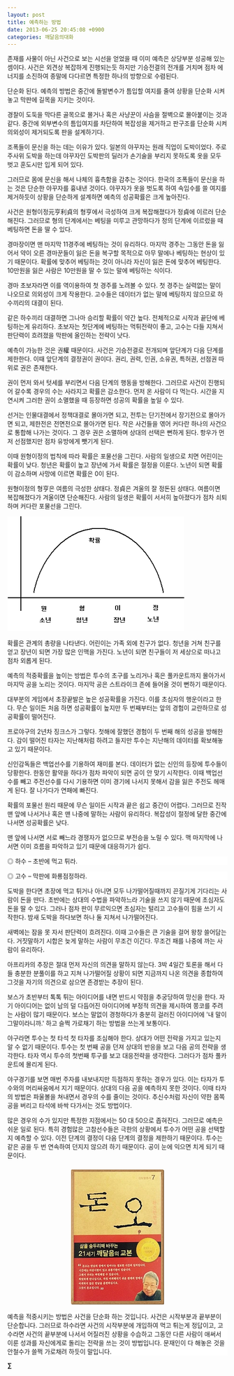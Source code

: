 ```yaml
---
layout: post
title: 예측하는 방법
date: 2013-06-25 20:45:08 +0900
categories: 깨달음의대화
---
```

존재를 사물이 아닌 사건으로 보는 시선을 얻었을 때 이미 예측은 상당부분 성공해 있는 셈이다. 사건은 외견상 복잡하게 진행되는듯 하지만 기승전결의 전개를 거치며 점차 에너지를 소진하여 종말에 다다르면 특정한 하나의 방향으로 수렴된다. 



단순화 된다. 예측의 방법은 중간에 돌발변수가 틈입할 여지를 줄여 상황을 단순화 시켜놓고 막판에 길목을 지키는 것이다. 


  


경찰이 도둑을 막다른 골목으로 몰거나 혹은 사냥꾼이 사슴을 절벽으로 몰아붙이는 것과 같다. 중간에 외부변수의 틈입여지를 차단하여 복잡성을 제거하고 판구조를 단순화 시켜 의외성이 제거되도록 판을 설계하기다. 


  


조폭들이 문신을 하는 데는 이유가 있다. 일본의 야꾸자는 원래 직업이 도박이었다. 주로 주사위 도박을 하는데 야꾸자인 도박판의 딜러가 손기술을 부리지 못하도록 옷을 모두 벗고 훈도시만 입게 되어 있다. 



그러므로 몸에 문신을 해서 나체의 흉측함을 감추는 것이다. 한국의 조폭들이 문신을 하는 것은 단순한 야꾸자를 흉내낸 것이다. 야꾸자가 옷을 벗도록 하여 속임수를 쓸 여지를 제거하듯이 상황을 단순하게 설계하면 예측의 성공확률은 크게 높아진다.



사건은 원형이정元亨利貞의 형亨에서 극성하여 크게 복잡해졌다가 정貞에 이르러 단순해진다. 그러므로 형의 단계에서는 베팅을 미루고 관망하다가 정의 단계에 이르렀을 때 베팅하면 돈을 딸 수 있다. 



경마장이면 맨 마지막 11경주에 베팅하는 것이 유리하다. 마지막 경주는 그동안 돈을 잃어서 약이 오른 경마꾼들이 잃은 돈을 복구할 목적으로 아무 말에나 베팅하는 현상이 있기 때문이다. 확률에 맞추어 베팅하는 것이 아니라 자신이 잃은 돈에 맞추어 베팅한다. 10만원을 잃은 사람은 10만원을 딸 수 있는 말에 베팅하는 식이다. 


  


경마 초보자라면 이를 역이용하여 첫 경주를 노려볼 수 있다. 첫 경주는 실력없는 말이 나오므로 의외성이 크게 작용한다. 고수들은 데이터가 없는 말에 베팅하지 않으므로 하수끼리의 대결이 된다. 



같은 하수끼리 대결하면 그나마 승리할 확률이 약간 높다. 전체적으로 시작과 끝단에 베팅하는게 유리하다. 초보자는 첫단계에 베팅하는 먹튀전략이 좋고, 고수는 다들 지쳐서 판단력이 흐려졌을 막판에 올인하는 전략이 낫다. 


  


예측이 가능한 것은 권權 때문이다. 사건은 기승전결로 전개되며 앞단계가 다음 단계를 제한한다. 이때 앞단계의 결정권이 권이다. 권리, 권력, 인권, 소유권, 특허권, 선점권 따위로 권은 존재한다. 



권이 먼저 와서 텃세를 부리면서 다음 단계의 행동을 방해한다. 그러므로 사건이 진행되어 갈수록 경우의 수는 사라지고 확률은 감소한다. 먼저 온 사람이 다 먹는다. 시간을 지연시켜 그러한 권이 소멸했을 때 등장하면 성공의 확률을 높일 수 있다. 


  


선거는 인물대결에서 정책대결로 몰아가면 되고, 전투는 단기전에서 장기전으로 몰아가면 되고, 제한전은 전면전으로 몰아가면 된다. 작은 사건들을 엮어 커다란 하나의 사건으로 통합해 나가는 것이다. 그 경우 권은 소멸하며 상대의 선택은 뻔하게 된다. 항우가 먼저 선점했지만 점차 유방에게 뺏기게 된다. 


  


이때 원형이정의 법칙에 따라 확률은 포물선을 그린다. 사람의 일생으로 치면 어린이는 확률이 낮다. 청년은 확률이 높고 장년에 가서 확률은 절정을 이룬다. 노년이 되면 확률이 감소하며 사망에 이르면 확률은 0이 된다. 



원형이정의 형亨은 여름의 극성한 상태다. 정貞은 겨울의 잘 정돈된 상태다. 여름이면 복잡해졌다가 겨울이면 단순해진다. 사람의 일생은 확률이 서서히 높아졌다가 점차 쇠퇴하며 커다란 포물선을 그린다.


  


 <img alt="a.GIF" src="files/attach/images/198/066/363/a.GIF" width="405" height="262" />

확률은 관계의 총량을 나타낸다. 어린이는 가족 외에 친구가 없다. 청년을 거쳐 친구를 얻고 장년이 되면 가장 많은 인맥을 가진다. 노년이 되면 친구들이 저 세상으로 떠나고 점차 외롭게 된다. 



예측의 적중확률을 높이는 방법은 투수의 초구를 노리거나 혹은 풀카운트까지 몰아가서 마지막 공을 노리는 것이다. 마지막 공은 스트라이크 존에 들어올 것이 뻔하기 때문이다. 


  


대부분의 게임에서 초장끝발은 높은 성공확률을 가진다. 이를 초심자의 행운이라고 한다. 무슨 일이든 처음 하면 성공확률이 높지만 두 번째부터는 앞의 경험이 교란하므로 성공확률이 떨어진다. 



프로야구의 2년차 징크스가 그렇다. 첫해에 잘했던 경험이 두 번째 해의 성공을 방해한다. 감이 떨어진 타자는 지난해처럼 하려고 들지만 투수는 지난해의 데이터를 확보해놓고 있기 때문이다.


  


신인감독들은 백업선수를 기용하여 재미를 본다. 데이터가 없는 신인의 등장에 투수들이 당황한다. 한동안 활약을 하다가 점차 파악이 되면 공이 안 맞기 시작한다. 이때 백업선수를 빼고 주전선수를 다시 기용하면 이미 경기에 나서지 못해서 감을 잃은 주전도 헤매게 된다. 잘 나가다가 연패에 빠진다. 


  


확률의 포물선 원리 때문에 무슨 일이든 시작과 끝은 쉽고 중간이 어렵다. 그러므로 진작 맨 앞에 나서거나 혹은 맨 나중에 말하는 사람이 유리하다. 복잡성이 절정에 달한 중간에 나서면 성공확률은 낮다. 



맨 앞에 나서면 서로 빼느라 경쟁자가 없으므로 부전승을 노릴 수 있다. 맥 마지막에 나서면 이미 흐름을 파악하고 있기 때문에 대응하기가 쉽다. 



<p style="BACKGROUND: #ffffff; mso-pagination: none; mso-padding-alt: 0pt 0pt 0pt 0pt" class="0">
  ◎ 하수 – 초반에 먹고 튀라.
</p>

<p style="BACKGROUND: #ffffff; mso-pagination: none; mso-padding-alt: 0pt 0pt 0pt 0pt" class="0">
  ◎ 고수 – 막판에 화룡점정하라.
</p>


  


도박을 한다면 초장에 먹고 튀거나 아니면 모두 나가떨어질때까지 끈질기게 기다리는 사람이 돈을 딴다. 초반에는 상대의 수법을 파악하느라 기술을 쓰지 않기 때문에 초심자도 돈을 딸 수 있다. 그러나 점차 판이 무르익으면 초심자는 털리고 고수들이 힘을 쓰기 시작한다. 밤새 도박을 하다보면 하나 둘 지쳐서 나가떨어진다. 


  


새벽에는 잠을 못 자서 판단력이 흐려진다. 이때 고수들은 큰 기술을 걸어 왕창 쓸어담는다. 거짓말하기 시합은 늦게 말하는 사람이 무조건 이긴다. 무조건 패를 나중에 까는 사람이 유리하다. 



아프리카의 추장은 절대 먼저 자신의 의견을 말하지 않는다. 3박 4일간 토론을 해서 다들 충분한 분풀이를 하고 지쳐 나가떨어질 상황이 되면 지금까지 나온 의견을 종합하여 그것을 자기의 의견으로 삼으면 존경받는 추장이 된다. 



보스가 초반부터 톡톡 튀는 아이디어를 내면 반드시 약점을 추궁당하여 망신을 한다. 자기 아이디어는 없이 남의 덜 다듬어진 아이디어에 부정적 의견을 제시하여 쫑코를 주려는 사람이 많기 때문이다. 보스는 말없이 경청하다가 충분히 걸러진 아이디어에 '내 말이 그말이라니까.' 하고 슬쩍 가로채기 하는 방법을 쓰는게 보통이다. 


  


야구라면 투수는 첫 타석 첫 타자를 조심해야 한다. 상대가 어떤 전략을 가지고 있는지 알 수 없기 때문이다. 투수는 첫 번째 공을 던져 상대의 반응을 보고 다음 공의 전략을 생각한다. 타자 역시 투수의 첫번째 투구를 보고 대응전략을 생각한다. 그러다가 점차 풀카운트에 몰리게 된다. 


  


야구경기를 보면 매번 주자를 내보내지만 득점하지 못하는 경우가 있다. 이는 타자가 투수와의 머리싸움에서 지기 때문이다. 상대의 다음 공을 예측하지 못한 것이다. 이때 타자의 방법은 파울볼을 쳐내면서 경우의 수를 줄이는 것이다. 추신수처럼 자신이 약한 몸쪽공을 버리고 타석에 바싹 다가서는 것도 방법이다. 


  


많은 경우의 수가 있지만 특정한 지점에서는 50 대 50으로 좁혀진다. 그러므로 예측은 쉬운 일로 된다. 특히 경험많은 고참선수들은 극한의 상황에서 투수가 어떤 공을 선택할지 예측할 수 있다. 이전 단계의 결정이 다음 단계의 결정을 제한하기 때문이다. 투수는 같은 공을 두 번 연속하여 던지지 않으려 하기 때문이다. 공이 눈에 익으면 치게 되기 때문이다. 


  




 ###


  




<p align="center">
  <a href="?mid=DonOh"><img alt="345678.jpg" src="files/attach/images/198/727/315/55.JPG" /> <br /></a> 
  
  <p>
  </p>
  
  <p style="BACKGROUND: #ffffff; mso-pagination: none; mso-padding-alt: 0pt 0pt 0pt 0pt" class="0">
    예측을 적중시키는 방법은 사건을 단순화 하는 것입니다. 사건은 시작부분과 끝부분이 단순합니다. 그러므로 하수라면 사건의 시작부분에 개입하여 먹고 튀는게 정답이고, 고수라면 사건의 끝부분에 나서서 어질러진 상황을 수습하고 그동안 다른 사람이 애써서 이룬 성과를 자신에게로 돌리는 전략을 쓰는 것이 방법입니다. 문재인이 다 해놓은 것을 안철수가 쓸쩍 가로채려 하듯이 말입니다.
  </p>
  
  <p>
  </p>
  
  <p>
    <b>∑</b> <br /><br />
  </p>
  
  <p>
  </p>
  
  <p>
  </p>
  
  <p>
  </p>
  
  <p>
  </p>
  
  <p>
  </p>
  
  <p>
  </p>
  
  <p>
  </p>
  
  <p>
  </p>
  
  <p>
  </p>
  
  <p>
  </p>
  
  <p>
  </p>
</p>